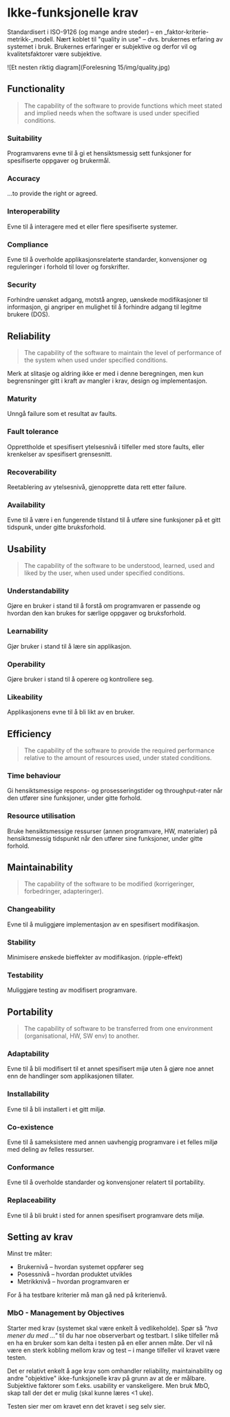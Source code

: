 # Ikke-funksjonelle krav

Standardisert i ISO-9126 (og mange andre steder) – en _faktor-kriterie-metrikk-_modell. Nært koblet til "quality in use" – dvs. brukernes erfaring av systemet i bruk. Brukernes erfaringer er subjektive og derfor vil og kvalitetsfaktorer være subjektive.

![Et nesten riktig diagram](Forelesning 15/img/quality.jpg)


## Functionality
> The capability of the software to provide functions which meet stated and implied needs when the software is used under specified conditions.

### Suitability
Programvarens evne til å gi et hensiktsmessig sett funksjoner for spesifiserte oppgaver og brukermål.

### Accuracy
...to provide the right or agreed.

### Interoperability
Evne til å interagere med et eller flere spesifiserte systemer.

### Compliance
Evne til å overholde applikasjonsrelaterte standarder, konvensjoner og reguleringer i forhold til lover og forskrifter.

### Security
Forhindre uønsket adgang, motstå angrep, uønskede modifikasjoner til informasjon, gi angriper en mulighet til å forhindre adgang til legitme brukere (DOS).


## Reliability
> The capability of the software to maintain the level of performance of the system when used under specified conditions.

Merk at slitasje og aldring ikke er med i denne beregningen, men kun begrensninger gitt i kraft av mangler i krav, design og implementasjon.

### Maturity
Unngå failure som et resultat av faults.

### Fault tolerance
Opprettholde et spesifisert ytelsesnivå i tilfeller med store faults, eller krenkelser av spesifisert grensesnitt.

### Recoverability
Reetablering av ytelsesnivå, gjenopprette data rett etter failure.

### Availability
Evne til å være i en fungerende tilstand til å utføre sine funksjoner på et gitt tidspunk, under gitte bruksforhold.


## Usability
> The capability of the software to be understood, learned, used and liked by the user, when used under specified conditions.

### Understandability
Gjøre en bruker i stand til å forstå om programvaren er passende og hvordan den kan brukes for særlige oppgaver og bruksforhold.

### Learnability
Gjør bruker i stand til å lære sin applikasjon.

### Operability
Gjøre bruker i stand til å operere og kontrollere seg.

### Likeability
Applikasjonens evne til å bli likt av en bruker.


## Efficiency
> The capability of the software to provide the required performance relative to the amount of resources used, under stated conditions.

### Time behaviour
Gi hensiktsmessige respons- og prosesseringstider og throughput-rater når den utfører sine funksjoner, under gitte forhold.

### Resource utilisation
Bruke hensiktsmessige ressurser (annen programvare, HW, materialer) på hensiktsmessig tidspunkt når den utfører sine funksjoner, under gitte forhold.

## Maintainability
> The capability of the software to be modified (korrigeringer, forbedringer, adapteringer).

### Changeability
Evne til å muliggjøre implementasjon av en spesifisert modifikasjon.

### Stability
Minimisere ønskede bieffekter av modifikasjon. (ripple-effekt)

### Testability
Muliggjøre testing av modifisert programvare.

## Portability
> The capability of software to be transferred from one environment (organisational, HW, SW env) to another.

### Adaptability
Evne til å bli modifisert til et annet spesifisert mijø uten å gjøre noe annet enn de handlinger som applikasjonen tillater.

### Installability
Evne til å bli installert i et gitt miljø.

### Co-existence
Evne til å sameksistere med annen uavhengig programvare i et felles miljø med deling av felles ressurser.

### Conformance
Evne til å overholde standarder og konvensjoner relatert til portability.

### Replaceability
Evne til å bli brukt i sted for annen spesifisert programvare dets miljø.



## Setting av krav
Minst tre måter:

* Brukernivå – hvordan systemet oppfører seg
* Posessnivå – hvordan produktet utvikles
* Metrikknivå – hvordan programvaren er

For å ha testbare kriterier må man gå ned på kriterienvå.

### MbO - Management by Objectives
Starter med krav (systemet skal være enkelt å vedlikeholde). Spør så _"hva mener du med …"_ til du har noe observerbart og testbart. I slike tilfeller må en ha en bruker som kan delta i testen på en eller annen måte. Der vil nå være en sterk kobling mellom krav og test – i mange tilfeller vil kravet være testen.



Det er relativt enkelt å age krav som omhandler reliability, maintainability og andre "objektive" ikke-funksjonelle krav på grunn av at de er målbare. Subjektive faktorer som f.eks. usability er vanskeligere. Men bruk MbO, skap tall der det er mulig (skal kunne læres <1 uke).

Testen sier mer om kravet enn det kravet i seg selv sier.


